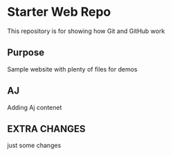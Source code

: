 # Starter Web Repo

This repository is for showing how Git and GitHub work

## Purpose

Sample website with plenty of files for demos

## AJ
 Adding Aj contenet
 
 ## EXTRA CHANGES
 
 just some changes